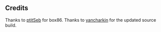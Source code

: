 ## Credits

Thanks to [ptitSeb](https://github.com/ptitSeb/box86) for box86.
Thanks to [yancharkin](https://github.com/yancharkin/SpelunkyClassicHD) for the updated source build.

